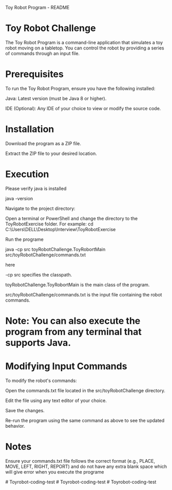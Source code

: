 Toy Robot Program - README

# Toy Robot Challenge

The Toy Robot Program is a command-line application that simulates a toy robot moving on a tabletop. You can control the robot by providing a series of commands through an input file.

# Prerequisites

To run the Toy Robot Program, ensure you have the following installed:

Java: Latest version (must be Java 8 or higher).

IDE (Optional): Any IDE of your choice to view or modify the source code.


# Installation

Download the program as a ZIP file.

Extract the ZIP file to your desired location.


# Execution

Please verify java is installed 

java -version 

Navigate to the project directory:

Open a terminal or PowerShell and change the directory to the ToyRobotExercise folder. 
For example: cd C:\Users\DELL\Desktop\Interview\ToyRobotExercise

Run the programe 

java -cp src toyRobotChallenge.ToyRobortMain src/toyRobotChallenge/commands.txt

here 

-cp src specifies the classpath.

toyRobotChallenge.ToyRobortMain is the main class of the program.

src/toyRobotChallenge/commands.txt is the input file containing the robot commands.

# Note: You can also execute the program from any terminal that supports Java.

# Modifying Input Commands

To modify the robot's commands:

Open the commands.txt file located in the src/toyRobotChallenge directory.

Edit the file using any text editor of your choice.

Save the changes.

Re-run the program using the same command as above to see the updated behavior.

# Notes 

Ensure your commands.txt file follows the correct format (e.g., PLACE, MOVE, LEFT, RIGHT, REPORT) and do not have any extra blank space which will give error when you execute the programe 

#   T o y r o b o t - c o d i n g - t e s t  
 #   T o y r o b o t - c o d i n g - t e s t  
 #   T o y r o b o t - c o d i n g - t e s t  
 